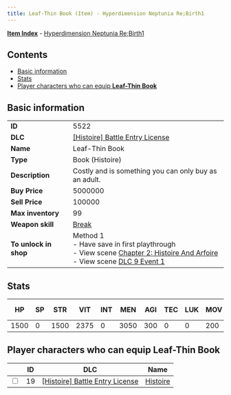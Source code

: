 ```yaml
---
title: Leaf-Thin Book (Item) - Hyperdimension Neptunia Re;Birth1
---
```


[**Item Index**](/neptunia/rb1/item/index.html) - [Hyperdimension Neptunia Re;Birth1](/neptunia/rb1)

## Contents

- [Basic information](#basic-information)
- [Stats](#stats)
- [Player characters who can equip **Leaf-Thin Book**](#player-characters-who-can-equip-leaf-thin-book)

## Basic information

|   |   |
| -- | -- |
| **ID** | 5522 |
| **DLC** | [[Histoire] Battle Entry License](/neptunia/rb1/dlc/9-histoire.html) |
| **Name** | Leaf-Thin Book |
| **Type** | Book (Histoire) |
| **Description** | Costly and is something you can only buy as an adult. |
| **Buy Price** | 5000000 |
| **Sell Price** | 100000 |
| **Max inventory** | 99 |
| **Weapon skill** | [Break](/neptunia/rb1/skill/9-3003-break.html) |
| **To unlock in shop** | Method 1<br />- Have save in first playthrough<br />- View scene [Chapter 2: Histoire And Arfoire](/neptunia/rb1/scene/1-201-chapter-2-histoire-and-arfoire.html)<br />- View scene [DLC 9 Event 1](/neptunia/rb1/scene/9-5030-dlc-9-event-1.html) |


## Stats

| HP | SP | STR | VIT | INT | MEN | AGI | TEC | LUK | MOV | Fire res. | Ice res. | Wind res. | Lightning res. |
| -- | -- | --- | --- | --- | --- | --- | --- | --- | --- | --------- | -------- | --------- | -------------- |
| 1500 | 0 | 1500 | 2375 | 0 | 3050 | 300 | 0 | 0 | 200 | 0 | 0 | 0 | 0 |


## Player characters who can equip **Leaf-Thin Book**

|    | ID | DLC | Name |
| -- | -- | --- | ---- |
| <input type="checkbox" id="rb1-player-9-19" class="trackbox" /> | 19 | [[Histoire] Battle Entry License](/neptunia/rb1/dlc/9-histoire.html) | [Histoire](/neptunia/rb1/player/9-19-histoire.html) |
